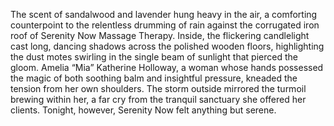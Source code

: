 The scent of sandalwood and lavender hung heavy in the air, a comforting counterpoint to the relentless drumming of rain against the corrugated iron roof of Serenity Now Massage Therapy.  Inside, the flickering candlelight cast long, dancing shadows across the polished wooden floors, highlighting the dust motes swirling in the single beam of sunlight that pierced the gloom.  Amelia “Mia” Katherine Holloway, a woman whose hands possessed the magic of both soothing balm and insightful pressure, kneaded the tension from her own shoulders.  The storm outside mirrored the turmoil brewing within her, a far cry from the tranquil sanctuary she offered her clients.  Tonight, however,  Serenity Now felt anything but serene.
